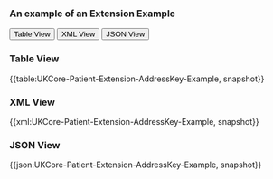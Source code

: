### An example of an Extension Example

<nocheck>
<div class="tab">
   <button class="tablinks" onclick="openTab(event, 'Table View')">Table View</button>
   <button class="tablinks active" onclick="openTab(event, 'XML View')">XML View</button>
  <button class="tablinks" onclick="openTab(event, 'JSON View')">JSON View</button>
</div>

<div id="Table View" class="tabcontent">
  <h3>Table View</h3>
{{table:UKCore-Patient-Extension-AddressKey-Example, snapshot}}
</div>

<div id="XML View" class="tabcontent" style="display:block">
  <h3>XML View</h3>
{{xml:UKCore-Patient-Extension-AddressKey-Example, snapshot}}
</div>

<div id="JSON View" class="tabcontent">
  <h3>JSON View</h3>
{{json:UKCore-Patient-Extension-AddressKey-Example, snapshot}}
</div>
</nocheck>


